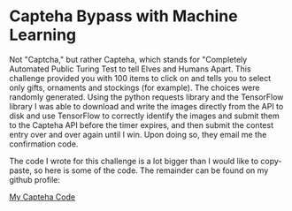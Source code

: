 # Capteha Bypass with Machine Learning

Not "Captcha," but rather Capteha, which stands for "Completely Automated
Public Turing Test to tell Elves and Humans Apart. This challenge provided
you with 100 items to click on and tells you to select only gifts,
ornaments and stockings (for example). The choices were randomly generated.
Using the python requests library and the TensorFlow library I was able to
download and write the images directly from the API to disk and use
TensorFlow to correctly identify the images and submit them to the Capteha
API before the timer expires, and then submit the contest entry over and
over again until I win. Upon doing so, they email me the confirmation code.

The code I wrote for this challenge is a lot bigger than I would like to
copy-paste, so here is some of the code. The remainder can be found on my
github profile:

[My Capteha Code](capteha_api.py)

